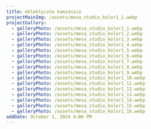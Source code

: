 ```yaml
---
title: eklektyczna kamienica
projectMainImg: /assets/mesa_studio_kolor1_1.webp
projectGallery:
  - galleryPhoto: /assets/mesa_studio_kolor1_1.webp
  - galleryPhoto: /assets/mesa_studio_kolor1_2.webp
  - galleryPhoto: /assets/mesa_studio_kolor1_3.webp
  - galleryPhoto: /assets/mesa_studio_kolor1_4.webp
  - galleryPhoto: /assets/mesa_studio_kolor1_5.webp
  - galleryPhoto: /assets/mesa_studio_kolor1_6.webp
  - galleryPhoto: /assets/mesa_studio_kolor1_7.webp
  - galleryPhoto: /assets/mesa_studio_kolor1_8.webp
  - galleryPhoto: /assets/mesa_studio_kolor1_9.webp
  - galleryPhoto: /assets/mesa_studio_kolor1_10.webp
  - galleryPhoto: /assets/mesa_studio_kolor1_11.webp
  - galleryPhoto: /assets/mesa_studio_kolor1_12.webp
  - galleryPhoto: /assets/mesa_studio_kolor1_13.webp
  - galleryPhoto: /assets/mesa_studio_kolor1_14.webp
  - galleryPhoto: /assets/mesa_studio_kolor1_15.webp
  - galleryPhoto: /assets/mesa_studio_kolor1_16.webp
addDate: October 1, 2024 4:06 PM
---
```

